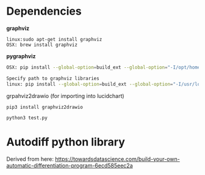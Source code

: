 # Dependencies

**graphviz**
```
linux:sudo apt-get install graphviz
OSX: brew install graphviz
```
**pygraphviz**
```bash
OSX: pip install --global-option=build_ext --global-option="-I/opt/homebrew/Cellar/graphviz/3.0.0/include/" --global-option="-L/opt/homebrew/Cellar/graphviz/3.0.0/lib" pygraphviz

Specify path to graphviz libraries
linux: pip install --global-option=build_ext --global-option="-I/usr/local/include/" --global-option="-L/usr/local/lib" pygraphviz
```

grpahviz2drawio (for importing into lucidchart)
```
pip3 install graphviz2drawio
```

```
python3 test.py
```


# Autodiff python library


Derived from here: https://towardsdatascience.com/build-your-own-automatic-differentiation-program-6ecd585eec2a

